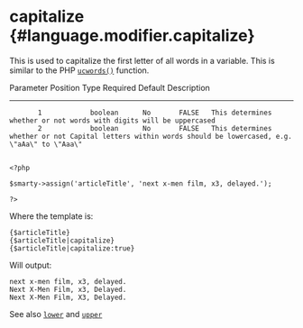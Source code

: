 capitalize {#language.modifier.capitalize}
==========

This is used to capitalize the first letter of all words in a variable.
This is similar to the PHP [`ucwords()`](https://www.php.net/ucwords)
function.

   Parameter Position    Type     Required   Default  Description
  -------------------- --------- ---------- --------- -----------------------------------------------------------------------------------------------------------
           1            boolean      No       FALSE   This determines whether or not words with digits will be uppercased
           2            boolean      No       FALSE   This determines whether or not Capital letters within words should be lowercased, e.g. \"aAa\" to \"Aaa\"


    <?php

    $smarty->assign('articleTitle', 'next x-men film, x3, delayed.');

    ?>

       

Where the template is:


    {$articleTitle}
    {$articleTitle|capitalize}
    {$articleTitle|capitalize:true}

       

Will output:


    next x-men film, x3, delayed.
    Next X-Men Film, x3, Delayed.
    Next X-Men Film, X3, Delayed.

       

See also [`lower`](#language.modifier.lower) and
[`upper`](#language.modifier.upper)
